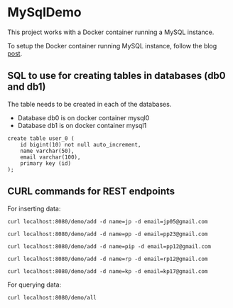 # MySqlDemo

This project works with a Docker container running a MySQL instance.

To setup the Docker container running MySQL instance, follow the blog [post](https://medium.com/@jayantporwal05/spring-boot-on-host-with-mysql-running-on-a-docker-container-19905c685ae4).

## SQL to use for creating tables in databases (db0 and db1)

The table needs to be created in each of the databases.

- Database db0 is on docker container mysql0
- Database db1 is on docker container mysql1

```roomsql
create table user_0 ( 
    id bigint(10) not null auto_increment, 
    name varchar(50), 
    email varchar(100), 
    primary key (id) 
);
```

## CURL commands for REST endpoints

For inserting data: 

```curl localhost:8080/demo/add -d name=jp -d email=jp05@gmail.com```

```curl localhost:8080/demo/add -d name=pp -d email=pp23@gmail.com```

```curl localhost:8080/demo/add -d name=pip -d email=pp12@gmail.com```

```curl localhost:8080/demo/add -d name=rp -d email=rp12@gmail.com```

```curl localhost:8080/demo/add -d name=kp -d email=kp17@gmail.com```

For querying data:

```curl localhost:8080/demo/all```
